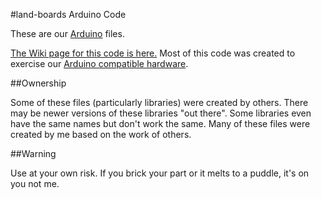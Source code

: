 #land-boards Arduino Code

These are our [Arduino](http://arduino.cc "Arduino website") files. 

[The Wiki page for this code is here.](http://land-boards.com/blwiki/index.php?title=Arduino_Code) Most of this code was created to exercise our [Arduino compatible hardware](http://land-boards.com/blwiki/index.php?title=Board_Designs_by_Function#Arduino_Compatible_Boards).

##Ownership

Some of these files (particularly libraries) were created by others. There may be newer versions of these libraries "out there". Some libraries even have the same names but don't work the same. Many of these files were created by me based on the work of others.

##Warning

Use at your own risk. If you brick your part or it melts to a puddle, it's on you not me.
